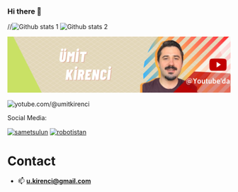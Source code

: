 ### Hi there 👋

<!--
**umitki/umitki** is a ✨ _special_ ✨ repository because its `README.md` (this file) appears on your GitHub profile.

Here are some ideas to get you started:

- 🔭 I’m currently working on ...
- 🌱 I’m currently learning ...
- 👯 I’m looking to collaborate on ...
- 🤔 I’m looking for help with ...
- 💬 Ask me about ...
- 📫 How to reach me: ...
- 😄 Pronouns: ...
- ⚡ Fun fact: ...
-->

<!-- [![Instagram Badge](https://img.shields.io/badge/-Instagram-C13584?style=flat-quare&labelColor=C13584&logo=instagram&logoColor=white&link=link)]([link](https://www.instagram.com/umit.kirenci/)) 
[![LinkedIn Badge](https://img.shields.io/badge/-LinkedIn-757575?style=flat-quare&labelColor=757575&logo=Medium&logoColor=white&link=link)]([link](https://www.linkedin.com/in/umitkirenci/)) 
-->



//![Github stats 1](https://github-readme-stats.vercel.app/api?username=umitki&show_icons=true&theme=gradient) 
![Github stats 2](https://github-readme-stats.vercel.app/api?username=umitki&show_icons=true&theme=radical)


<!-- <h1 align="center"><a href="https://youtube.com/@umitkirenci">YouTube Channel</a></h1> -->

![Kapak Görsel](https://raw.githubusercontent.com/umitki/umitki/main/1681510676008.jpeg)
<p align="left"> <img src="https://komarev.com/ghpvc/?username=umitki&label=Profile%20views&color=0e75b6&style=flat" alt="yotube.com/@umitkirenci" /> </p>

Social Media:

<a href="https://www.linkedin.com/in/umitkirenci/" target="blank"><img align="center" src="https://raw.githubusercontent.com/rahuldkjain/github-profile-readme-generator/master/src/images/icons/Social/linked-in-alt.svg" alt="sametsulun" height="30" width="40" /></a>
<a href="https://www.youtube.com/@umitkirenci" target="blank"><img align="center" src="https://raw.githubusercontent.com/rahuldkjain/github-profile-readme-generator/master/src/images/icons/Social/youtube.svg" alt="robotistan" height="30" width="40" /></a>


# Contact

- 📫  **u.kirenci@gmail.com**


